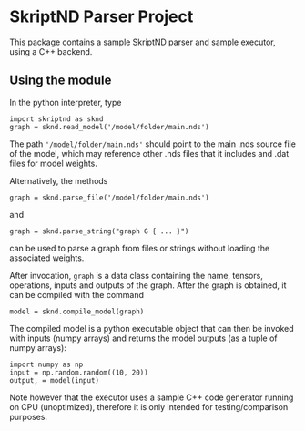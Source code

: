 SkriptND Parser Project
===================

This package contains a sample SkriptND parser and sample executor, using a C++ backend.


Using the module
-----------------------

In the python interpreter, type

    import skriptnd as sknd
    graph = sknd.read_model('/model/folder/main.nds')

The path `'/model/folder/main.nds'` should point to the main .nds source file of the model, which may reference other
.nds files that it includes and .dat files for model weights.

Alternatively, the methods

    graph = sknd.parse_file('/model/folder/main.nds')

and

    graph = sknd.parse_string("graph G { ... }")

can be used to parse a graph from files or strings without loading the associated weights.

After invocation, `graph` is a data class containing the name, tensors, operations, inputs and outputs of the graph.
After the graph is obtained, it can be compiled with the command

    model = sknd.compile_model(graph)

The compiled model is a python executable object that can then be invoked with inputs (numpy arrays) and returns the 
model outputs (as a tuple of numpy arrays):

    import numpy as np
    input = np.random.random((10, 20))
    output, = model(input)

Note however that the executor uses a sample C++ code generator running on CPU (unoptimized), therefore it is only 
intended for testing/comparison purposes.  
